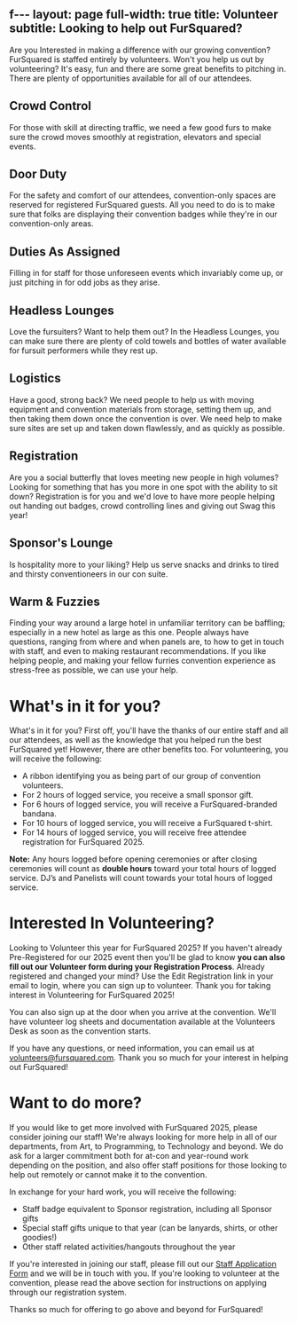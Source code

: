 f---
layout: page
full-width: true
title: Volunteer
subtitle: Looking to help out FurSquared?
---
Are you Interested in making a difference with our growing convention? FurSquared is staffed entirely by volunteers. Won't you help us out by volunteering? It's easy, fun and there are some great benefits to pitching in. There are plenty of opportunities available for all of our attendees.

## Crowd Control

For those with skill at directing traffic, we need a few good furs to make sure the crowd moves smoothly at registration, elevators and special events.

## Door Duty

For the safety and comfort of our attendees, convention-only spaces are reserved for registered FurSquared guests. All you need to do is to make sure that folks are displaying their convention badges while they're in our convention-only areas.

## Duties As Assigned

Filling in for staff for those unforeseen events which invariably come up, or just pitching in for odd jobs as they arise.

## Headless Lounges

Love the fursuiters?  Want to help them out?  In the Headless Lounges, you can make sure there are plenty of cold towels and bottles of water available for fursuit performers while they rest up.

## Logistics

Have a good, strong back? We need people to help us with moving equipment and convention materials from storage, setting them up, and then taking them down once the convention is over.  We need help to make sure sites are set up and taken down flawlessly, and as quickly as possible.

## Registration

Are you a social butterfly that loves meeting new people in high volumes? Looking for something that has you more in one spot with the ability to sit down? Registration is for you and we'd love to have more people helping out handing out badges, crowd controlling lines and giving out Swag this year!

## Sponsor's Lounge

Is hospitality more to your liking? Help us serve snacks and drinks to tired and thirsty conventioneers in our con suite.

## Warm & Fuzzies

Finding your way around a large hotel in unfamiliar territory can be baffling; especially in a new hotel as large as this one. People always have questions, ranging from where and when panels are, to how to get in touch with staff, and even to making restaurant recommendations. If you like helping people, and making your fellow furries convention experience as stress-free as possible, we can use your help.

# What's in it for you?

What's in it for you? First off, you'll have the thanks of our entire staff and all our attendees, as well as the knowledge that you helped run the best FurSquared yet! However, there are other benefits too. For volunteering, you will receive the following:

- A ribbon identifying you as being part of our group of convention volunteers.
- For 2 hours of logged service, you receive a small sponsor gift.
- For 6 hours of logged service, you will receive a FurSquared-branded bandana.
- For 10 hours of logged service, you will receive a FurSquared t-shirt.
- For 14 hours of logged service, you will receive free attendee registration for FurSquared 2025.

**Note:** Any hours logged before opening ceremonies or after closing ceremonies will count as **double hours** toward your total hours of logged service. DJ’s and Panelists will count towards your total hours of logged service.

# Interested In Volunteering?

Looking to Volunteer this year for FurSquared  2025? If you haven't already Pre-Registered for our 2025 event then you'll be glad to know **you can also fill out our Volunteer form during your Registration Process**. Already registered and changed your mind? Use the Edit Registration link in your email to login, where you can sign up to volunteer. Thank you for taking interest in Volunteering for FurSquared  2025!

You can also sign up at the door when you arrive at the convention. We'll have volunteer log sheets and documentation available at the Volunteers Desk as soon as the convention starts.

If you have any questions, or need information, you can email us at [volunteers@fursquared.com](mailto:volunteers@fursquared.com). Thank you so much for your interest in helping out FurSquared\!

# Want to do more?

If you would like to get more involved with FurSquared 2025, please consider joining our staff! We're always looking for more help in all of our departments, from Art, to Programming, to Technology and beyond.
We do ask for a larger commitment both for at-con and year-round work depending on the position, and also offer staff positions for those looking to help out remotely or cannot make it to the convention.

In exchange for your hard work, you will receive the following:
* Staff badge equivalent to Sponsor registration, including all Sponsor gifts
* Special staff gifts unique to that year (can be lanyards, shirts, or other goodies!)
* Other staff related activities/hangouts throughout the year

If you're interested in joining our staff, please fill out our [Staff Application Form](https://forms.gle/DBpUAyNNj6r577sA9) and we will be in touch with you. If you're looking to volunteer at the convention, please read the above section for instructions on applying through our registration system.

Thanks so much for offering to go above and beyond for FurSquared!
